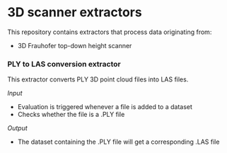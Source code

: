 # 3D scanner extractors

This repository contains extractors that process data originating from:
- 3D Frauhofer top-down height scanner

### PLY to LAS conversion extractor
This extractor converts PLY 3D point cloud files into LAS files.

_Input_

  - Evaluation is triggered whenever a file is added to a dataset
  - Checks whether the file is a .PLY file
  
_Output_

  - The dataset containing the .PLY file will get a corresponding .LAS file
